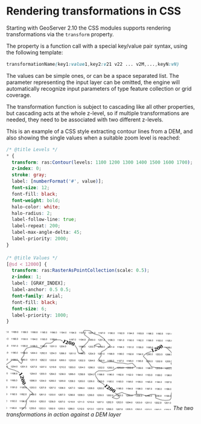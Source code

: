 # Rendering transformations in CSS

Starting with GeoServer 2.10 the CSS modules supports rendering transformations via the `transform` property.

The property is a function call with a special key/value pair syntax, using the following template:

``` scss
transformationName(key1:value1,key2:v21 v22 ... v2M,...,keyN:vN)
```

The values can be simple ones, or can be a space separated list. The parameter representing the input layer can be omitted, the engine will automatically recognize input parameters of type feature collection or grid coverage.

The transformation function is subject to cascading like all other properties, but cascading acts at the whole z-level, so if multiple transformations are needed, they need to be associated with two different z-levels.

This is an example of a CSS style extracting contour lines from a DEM, and also showing the single values when a suitable zoom level is reached:

``` scss
/* @title Levels */
* {
  transform: ras:Contour(levels: 1100 1200 1300 1400 1500 1600 1700);
  z-index: 0;
  stroke: gray;
  label: [numberFormat('#', value)];
  font-size: 12;
  font-fill: black;
  font-weight: bold;
  halo-color: white;
  halo-radius: 2;
  label-follow-line: true;
  label-repeat: 200;
  label-max-angle-delta: 45;
  label-priority: 2000;
}

/* @title Values */
[@sd < 12000] {
  transform: ras:RasterAsPointCollection(scale: 0.5);
  z-index: 1;
  label: [GRAY_INDEX];
  label-anchor: 0.5 0.5;
  font-family: Arial;
  font-fill: black;
  font-size: 6;
  label-priority: 1000;
}
```

![](images/transformation.png)
*The two transformations in action against a DEM layer*
